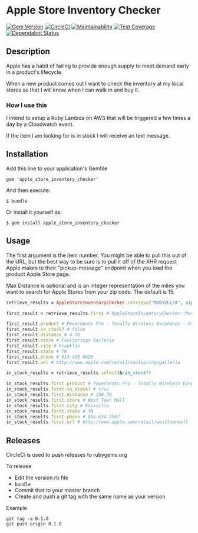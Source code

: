 # Apple Store Inventory Checker

[![Gem Version](https://badge.fury.io/rb/apple_store_inventory_checker.svg)](https://badge.fury.io/rb/apple_store_inventory_checker)
[![CircleCI](https://circleci.com/gh/rickpeyton/apple-store-inventory-checker.svg?style=svg)](https://circleci.com/gh/rickpeyton/apple-store-inventory-checker)
[![Maintainability](https://api.codeclimate.com/v1/badges/df6fd8e126fe44f99348/maintainability)](https://codeclimate.com/github/rickpeyton/apple-store-inventory-checker/maintainability)
[![Test Coverage](https://api.codeclimate.com/v1/badges/df6fd8e126fe44f99348/test_coverage)](https://codeclimate.com/github/rickpeyton/apple-store-inventory-checker/test_coverage)
[![Dependabot Status](https://api.dependabot.com/badges/status?host=github&identifier=77203066)](https://dependabot.com)

## Description

Apple has a habit of failing to provide enough supply to meet demand early in a product's lifecycle.

When a new product comes out I want to check the inventory at my local stores so that I will know when I can walk in and buy it.

### How I use this

I intend to setup a Ruby Lambda on AWS that will be triggered a few times a day by a Cloudwatch event.

If the item I am looking for is in stock I will receive an text message.

## Installation

Add this line to your application's Gemfile

```
gem 'apple_store_inventory_checker'
```

And then execute:

```
$ bundle
```

Or install it yourself as:

```
$ gem install apple_store_inventory_checker
```

## Usage

The first argument is the item number. You might be able to pull this out of the URL, but the best way to be sure is to pull it off of the XHR request Apple makes to their "pickup-message" endpoint when you load the product Apple Store page.

Max Distance is optional and is an integer representation of the miles you want to search for Apple Stores from your zip code. The default is 15.

```ruby
retrieve_results = AppleStoreInventoryChecker.retrieve("MV6Y2LL/A", zip: "37064", max_distance: 160)

first_result = retrieve_results.first # AppleStoreInventoryChecker::Result

first_result.product # Powerbeats Pro - Totally Wireless Earphones - Black
first_result.in_stock? # false
first_result.distance # 4.76
first_result.store # CoolSprings Galleria
first_result.city # Franklin
first_result.state # TN
first_result.phone # 615-435 0620
first_result.url # http://www.apple.com/retail/coolspringsgalleria

in_stock_results = retrieve_results.select(&:in_stock?)

in_stock_results.first.product # Powerbeats Pro - Totally Wireless Earphones - Black
in_stock_results.first.in_stock? # true
in_stock_results.first.distance # 158.76
in_stock_results.first.store # West Town Mall
in_stock_results.first.city # Knoxville
in_stock_results.first.state # TN
in_stock_results.first.phone # 865-824 2507
in_stock_results.first.url # http://www.apple.com/retail/westtownmall
```

## Releases

CircleCi is used to push releases to rubygems.org

To release

* Edit the version.rb file
* `bundle`
* Commit that to your master branch
* Create and push a git tag with the same name as your version

Example

```
git tag -a 0.1.0
git push origin 0.1.0
```
